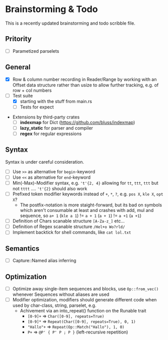# Brainstorming & Todo

This is a recently updated brainstorming and todo scribble file.

## Pritority

- [ ] Parametized parselets

## General

- [x] Row & column number recording in Reader/Range by working with an Offset data structure rather than usize to allow further tracking, e.g. of row + col numbers
- [ ] Test suite
  - [x] starting with the stuff from main.rs
  - [ ] Tests for expect
- Extensions by third-party crates
    - [ ] **indexmap** for Dict (https://github.com/bluss/indexmap)
    - [ ] **lazy_static** for parser and compiler
    - [ ] **regex** for regular expressions

## Syntax

Syntax is under careful consideration.

- [ ] Use `>>` as alternative for `begin`-keyword
- [ ] Use `<<` as alternative for `end`-keyword
- [ ] Min(-Max)-Modifier syntax, e.g. `'t'{2, 4}` allowing for `tt`, `ttt`, `ttt` but not `tttt` .... `'t'{2}` should also work
- [ ] Prefixed token modifier keywords instead of `+`, `*`, `?`, e.g. `pos X`, `kle X`, `opt X`?
  - The postfix-notation is more staight-forward, but its bad on symbols which aren't consumable at least and crashes with add, mul and sequence, so `a+ 1` (`kle a 1`) != `a + 1` (`a + 1`) != `a +1` (`a +1`)
- [ ] Definition of Chars scanable structure `[A-Za-z_]` etc...
- [ ] Definition of Regex scanable structure `/Hel+o Wo?rld/`
- [ ] Implement backtick  for shell commands, like ```cat lol.txt```

## Semantics

- [ ] Capture::Named alias inferring

## Optimization

- [ ] Optimize away single-item sequences and blocks, use `Op::from_vec()` whenever Sequences without aliases are used
- [ ] Modifier optimization, modifiers should generate different code when used by char-class, string, parselet, e.g.
  - Achivement via an into_repeat() function on the Runable trait
    - `[0-9]+` => `Char([0-9], repeats=True)`
    - `[0-9]*` => `Repeat(Char([0-9], repeats=True), 0, 1)`
    - `"Hallo"+` => `Repeat(Op::Match("Hallo"), 1, 0)`
    - `P+` => `@P' { P' P ; P }` (left-recursive repetition)
